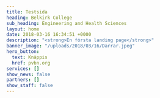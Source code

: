 ```yaml
---
title: Testsida
heading: Belkirk College
sub_heading: Engineering and Health Sciences
layout: home
date: 2018-03-16 16:34:51 +0000
description: "<strong>En första landing page</strong>"
banner_image: "/uploads/2018/03/16/Darrar.jpeg"
hero_button:
  text: Knäppis
  href: pvbn.org
services: []
show_news: false
partners: []
show_staff: false
---
```

